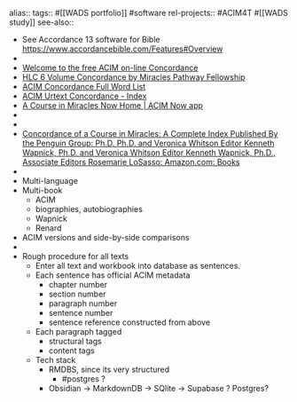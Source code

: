 alias::
tags:: #[[WADS portfolio]] #software
rel-projects:: #ACIM4T #[[WADS study]]
see-also::
- See Accordance 13 software for Bible
  https://www.accordancebible.com/Features#Overview
-
- [Welcome to the free ACIM on-line Concordance](https://miraclesinactionpress.com/dthomp74/2007/docs/Quickstart.htm)
- [HLC 6 Volume Concordance by Miracles Pathway Fellowship](https://miraclesinactionpress.com/dthomp74/2007/TEXT/allsix.txt.WebConcordance/AB.htm)
- [ACIM Concordance Full Word List](https://www.miraculousliving.com/pages/acim-concordance-full-word-list)
- [ACIM Urtext Concordance - Index](https://www.miraculousliving.com/pages/acim-urtext-concordance-index)
- [A Course in Miracles Now Home | ACIM Now app](https://acimnow.app/)
-
-
- [Concordance of a Course in Miracles: A Complete Index Published By the Penguin Group: Ph.D. Ph.D. and Veronica Whitson Editor Kenneth Wapnick, Ph.D. and Veronica Whitson Editor Kenneth Wapnick, Ph.D., Associate Editors Rosemarie LoSasso: Amazon.com: Books](https://www.amazon.com/Concordance-Course-Miracles-Complete-Published/dp/B000EVUQQI)
-
- Multi-language
- Multi-book
	- ACIM
	- biographies, autobiographies
	- Wapnick
	- Renard
- ACIM versions and side-by-side comparisons
-
- Rough procedure for all texts
	- Enter all text and workbook into database as sentences.
	- Each sentence has official ACIM metadata
		- chapter number
		- section number
		- paragraph number
		- sentence number
		- sentence reference constructed from above
	- Each paragraph tagged
		- structural tags
		- content tags
	- Tech stack
		- RMDBS, since its very structured
			- #postgres ?
		- Obsidian -> MarkdownDB -> SQlite -> Supabase ? Postgres?
